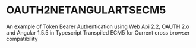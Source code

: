 # OAUTH2NETANGULARTSECM5
An example of Token Bearer Authentication using Web Api 2.2, OAUTH 2.o and Angular 1.5.5 in Typescript Transpiled ECM5 for Current cross browser compatibility

